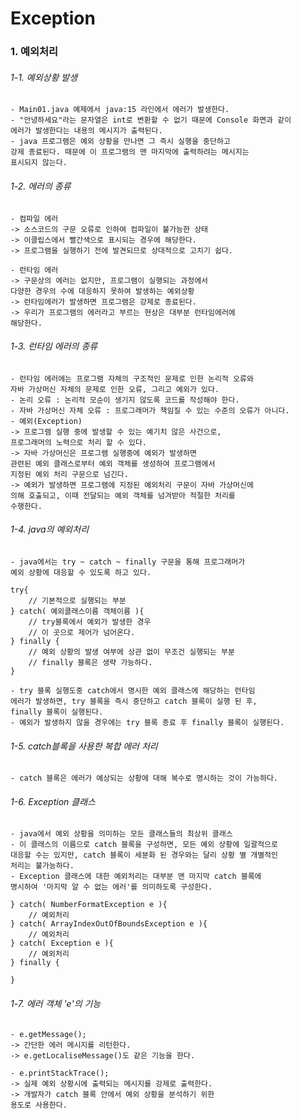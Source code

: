 # Exception

### 1. 예외처리

###### 1-1. 예외상황 발생
    - Main01.java 예제에서 java:15 라인에서 에러가 발생한다. 
    - "안녕하세요"라는 문자열은 int로 변환할 수 없기 때문에 Console 화면과 같이
    에러가 발생한다는 내용의 메시지가 출력된다.
    - java 프로그램은 예외 상황을 만나면 그 즉시 실행을 중단하고
    강제 종료된다. 때문에 이 프로그램의 맨 마지막에 출력하려는 메시지는
    표시되지 않는다.

###### 1-2. 에러의 종류
    - 컴파일 에러
    -> 소스코드의 구문 오류로 인하여 컴파일이 불가능한 상태
    -> 이클립스에서 빨간색으로 표시되는 경우에 해당한다.
    -> 프로그램을 실행하기 전에 발견되므로 상대적으로 고치기 쉽다.

    - 런타임 에러
    -> 구문상의 에러는 없지만, 프로그램이 실행되는 과정에서
    다양한 경우의 수에 대응하지 못하여 발생하는 예외상황
    -> 런타임에러가 발생하면 프로그램은 강제로 종료된다.
    -> 우리가 프로그램의 에러라고 부르는 현상은 대부분 런타임에러에
    해당한다.

######  1-3. 런타임 에러의 종류
    - 런타임 에러에는 프로그램 자체의 구조적인 문제로 인한 논리적 오류와
    자바 가상머신 자체의 문제로 인한 오류, 그리고 예외가 있다.
    - 논리 오류 : 논리적 모순이 생기지 않도록 코드를 작성해야 한다.
    - 자바 가상머신 자체 오류 : 프로그래머가 책임질 수 있는 수준의 오류가 아니다.
    - 예외(Exception)
    -> 프로그램 실행 중에 발생할 수 있는 예기치 않은 사건으로,
    프로그래머의 노력으로 처리 할 수 있다.
    -> 자바 가상머신은 프로그램 실행중에 예외가 발생하면
    관련된 예외 클래스로부터 예외 객체를 생성하여 프로그램에서
    지정된 예외 처리 구문으로 넘긴다.
    -> 예외가 발생하면 프로그램에 지정된 예외처리 구문이 자바 가상머신에
    의해 호출되고, 이때 전달되는 예외 객체를 넘겨받아 적절한 처리를
    수행한다.

###### 1-4. java의 예외처리
    - java에서는 try ~ catch ~ finally 구문을 통해 프로그래머가
    예외 상황에 대응할 수 있도록 하고 있다.

    try{
        // 기본적으로 실행되는 부분
    } catch( 예외클래스이름 객체이름 ){
        // try블록에서 예외가 발생한 경우 
        // 이 곳으로 제어가 넘어온다.
    } finally {
        // 예외 상황의 발생 여부에 상관 없이 무조건 실행되는 부분
        // finally 블록은 생략 가능하다.
    }

    - try 블록 실행도중 catch에서 명시한 예외 클래스에 해당하는 런타임
    에러가 발생하면, try 블록을 즉시 중단하고 catch 블록이 실행 된 후,
    finally 블록이 실행된다. 
    - 예외가 발생하지 않을 경우에는 try 블록 종료 후 finally 블록이 실행된다.

###### 1-5. catch블록을 사용한 복합 에러 처리
    - catch 블록은 에러가 예상되는 상황에 대해 복수로 명시하는 것이 가능하다.
  
###### 1-6. Exception 클래스
    - java에서 예외 상황을 의미하는 모든 클래스들의 최상위 클래스
    - 이 클래스의 이름으로 catch 블록을 구성하면, 모든 예외 상황에 일괄적으로
    대응할 수는 있지만, catch 블록이 세분화 된 경우와는 달리 상황 별 개별적인
    처리는 불가능하다.
    - Exception 클래스에 대한 예외처리는 대부분 맨 마지막 catch 블록에
    명시하여 '마지막 알 수 없는 에러'를 의미하도록 구성한다.

    } catch( NumberFormatException e ){
        // 예외처리
    } catch( ArrayIndexOutOfBoundsException e ){
        // 예외처리
    } catch( Exception e ){
        // 예외처리
    } finally {

    }

###### 1-7. 에러 객체 'e'의 기능
    - e.getMessage();
    -> 간단한 에러 메시지를 리턴한다.
    -> e.getLocaliseMessage()도 같은 기능을 한다.

    - e.printStackTrace();
    -> 실제 예외 상황시에 출력되는 메시지를 강제로 출력한다.
    -> 개발자가 catch 블록 안에서 예외 상황을 분석하기 위한
    용도로 사용한다.